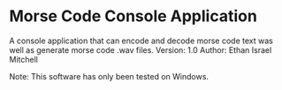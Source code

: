 # Morse Code Console Application
A console application that can encode and decode morse code text was well as generate morse code .wav files.
Version: 1.0
Author: Ethan Israel Mitchell

Note: This software has only been tested on Windows.

